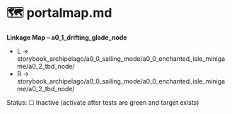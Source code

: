 # 🗺️ portalmap.md
**Linkage Map – a0_1_drifting_glade_node**

- L → storybook_archipelago/a0_0_sailing_mode/a0_0_enchanted_isle_minigame/a0_2_tbd_node/
- R → storybook_archipelago/a0_0_sailing_mode/a0_0_enchanted_isle_minigame/a0_2_tbd_node/

Status: ☐ Inactive (activate after tests are green and target exists)
